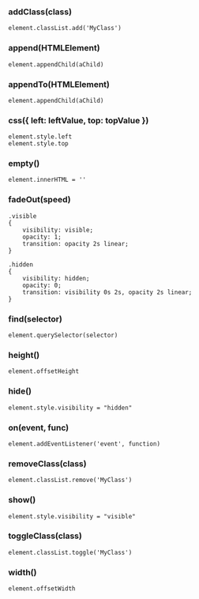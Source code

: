 
### addClass(class)

```
element.classList.add('MyClass')
```

### append(HTMLElement)

```
element.appendChild(aChild)
```

### appendTo(HTMLElement)

```
element.appendChild(aChild)
```

### css({ left: leftValue, top: topValue })

```
element.style.left
element.style.top
```

### empty()

```
element.innerHTML = ''
```

### fadeOut(speed)

```
.visible
{
    visibility: visible;
    opacity: 1;
    transition: opacity 2s linear;
}                

.hidden
{
    visibility: hidden;
    opacity: 0;
    transition: visibility 0s 2s, opacity 2s linear;
}
```

### find(selector)

```
element.querySelector(selector)
```

### height()

```
element.offsetHeight
```

### hide()

```
element.style.visibility = "hidden"
```

### on(event, func)

```
element.addEventListener('event', function)
```

### removeClass(class)

```
element.classList.remove('MyClass')
```

### show()

```
element.style.visibility = "visible"
```

### toggleClass(class)

```
element.classList.toggle('MyClass')
```

### width()

```
element.offsetWidth
```